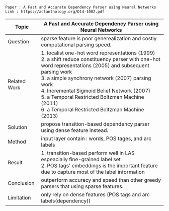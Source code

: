 ```
Paper : A Fast and Accurate Dependency Parser using Neural Networks
Link : https://aclanthology.org/D14-1082.pdf
```

| Topic        | A Fast and Accurate Dependency Parser using Neural Networks |
|--------------|--------------------------------------------------------------------------------------------------------|
| Question     | sparse feature is poor generealization and costly computational parsing speed.|
| Related Work |  1. localist one-hot word representations (1999) <br /> 2. a shift reduce constituency parser with one-hot word representations (2005) and subsequent parsing work <br /> 3. a simple synchrony network (2007) parsing work <br /> 4. Incremental Sigmoid Belief Network (2007) <br /> 5. a Temporal Restricted Boltzman Machine (2011) <br /> 6. a Temporal Restricted Boltzman Machine (2013) |
| Solution     | propose transition-based dependency parser using dense feature instead. |
| Method       | input layer contain : words, POS tages, and arc labels |
| Result       | 1. transition-based perform well in LAS espeacially fine-grained label set  <br />2. POS tags' embeddings is the important feature due to capture most of the label information |
| Conclusion   |  outperform accuracy and speed than other greedy parsers that using sparse features. |
| Limitation   |  only rely on dense features (POS tags and arc labels(dependency))|